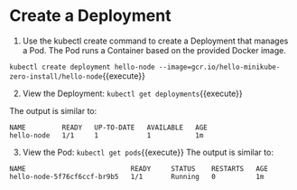 # Create a Deployment

1. Use the kubectl create command to create a Deployment that manages a Pod. The Pod runs a Container based on the provided Docker image.

`kubectl create deployment hello-node --image=gcr.io/hello-minikube-zero-install/hello-node`{{execute}}

2. View the Deployment:
`kubectl get deployments`{{execute}}

The output is similar to:
```
NAME         READY   UP-TO-DATE   AVAILABLE   AGE
hello-node   1/1     1            1           1m
```

3. View the Pod:
`kubectl get pods`{{execute}}
The output is similar to:
```
NAME                          READY     STATUS    RESTARTS   AGE
hello-node-5f76cf6ccf-br9b5   1/1       Running   0          1m
```
